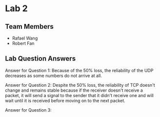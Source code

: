 # Lab 2

## Team Members
- Rafael Wang
- Robert Fan

## Lab Question Answers

Answer for Question 1: Because of the 50% loss, the reliability of the UDP decreases as some numbers do not arrive at all.

Answer for Question 2: Despite the 50% loss, the reliability of TCP doesn't change and remains stable because if the receiver doesn't receive a packet, it will send a signal to the sender that it didn't receive one and will wait until it is received before moving on to the next packet.

Answer for Question 3: 
